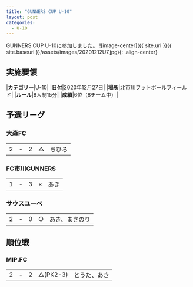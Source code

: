 ```yaml
---
title: "GUNNERS CUP U-10"
layout: post
categories:
  - U-10
---
```


GUNNERS CUP U-10に参加しました。
![image-center]({{ site.url }}{{ site.baseurl }}/assets/images/20201212U7.jpg){: .align-center}


## 実施要領

|**カテゴリー**|U-10|
|**日付**|2020年12月27日|
|**場所**|北市川フットボールフィールド|
|**ルール**|8人制15分|
|**成績**|6位（8チーム中）|

## 予選リーグ

### 大森FC

|      |    |     |     |               |
|:--:|:-:|:--:|:--:|:--------|
|  2| - |   2|△|ちひろ|

### FC市川GUNNERS

|     |    |      |     |               |
|:--:|:-:|:--:|:--:|:--------|
|   1| - |    3|× |あき|

### サウスユーベ

|     |    |      |     |               |
|:--:|:-:|:--:|:--:|:--------|
|   2| - |    0|○  |あき、まさのり|

## 順位戦

### MIP.FC

|      |    |     |     |               |
|:--:|:-:|:--:|:--:|:--------|
|  2| - |   2|△(PK2-3)|とうた、あき|
